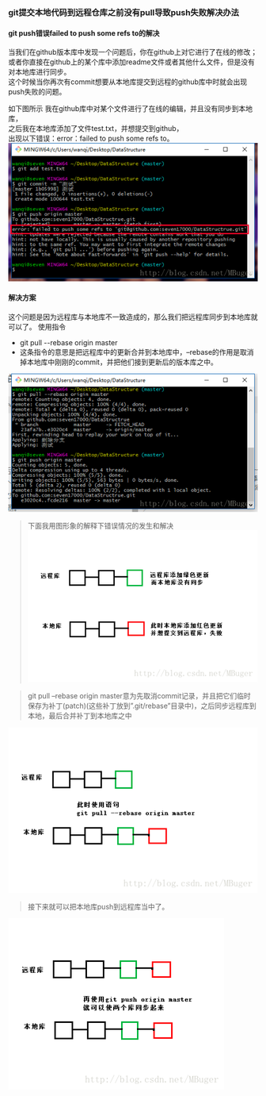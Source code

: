 ### git提交本地代码到远程仓库之前没有pull导致push失败解决办法

#### git push错误failed to push some refs to的解决
当我们在github版本库中发现一个问题后，你在github上对它进行了在线的修改；  
或者你直接在github上的某个库中添加readme文件或者其他什么文件，但是没有对本地库进行同步。  
这个时候当你再次有commit想要从本地库提交到远程的github库中时就会出现push失败的问题。

如下图所示
我在github库中对某个文件进行了在线的编辑，并且没有同步到本地库，  
之后我在本地库添加了文件test.txt，并想提交到github，  
出现以下错误：error：failed to push some refs to。
![gitpusherror](../../media/pictures/tools/git/gitpusherror.png)

#### 解决方案
这个问题是因为远程库与本地库不一致造成的，那么我们把远程库同步到本地库就可以了。
使用指令

* git pull --rebase origin master
* 这条指令的意思是把远程库中的更新合并到本地库中，–rebase的作用是取消掉本地库中刚刚的commit，并把他们接到更新后的版本库之中。

![gitpusherror1](../../media/pictures/tools/git/gitpusherror1.png)



> 下面我用图形象的解释下错误情况的发生和解决
![gitpusherror2](../../media/pictures/tools/git/gitpusherror2.png)

> git pull –rebase origin master意为先取消commit记录，并且把它们临时 保存为补丁(patch)(这些补丁放到”.git/rebase”目录中)，之后同步远程库到本地，最后合并补丁到本地库之中

![gitpusherror3](../../media/pictures/tools/git/gitpusherror3.png)

> 接下来就可以把本地库push到远程库当中了。

![gitpusherror4](../../media/pictures/tools/git/gitpusherror4.png)

